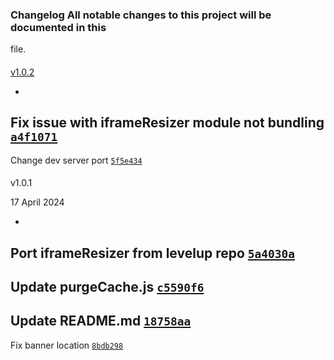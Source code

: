 ### Changelog All notable changes to this project will be documented in this
file.

####
[v1.0.2](https://github.com/levelupthemes/iframeresizer/compare/v1.0.1...v1.0.2)

-
Fix issue with iframeResizer module not bundling
[`a4f1071`](https://github.com/levelupthemes/iframeresizer/commit/a4f107166b5276e8fb65e463908890f5b5386fae)
-
Change dev server port
[`5f5e434`](https://github.com/levelupthemes/iframeresizer/commit/5f5e434142e4d27c0da23dfb7bc54ad427de4d78)

####
v1.0.1

>
17 April 2024

-
Port iframeResizer from levelup repo
[`5a4030a`](https://github.com/levelupthemes/iframeresizer/commit/5a4030a037516f1ef197909a0f17d8f27c99b21f)
-
Update purgeCache.js
[`c5590f6`](https://github.com/levelupthemes/iframeresizer/commit/c5590f6f781c0e786acb3362b3b7f3b40fb8bb4f)
-
Update README.md
[`18758aa`](https://github.com/levelupthemes/iframeresizer/commit/18758aa5552d0366c9da9a81d6c4bae02c4e5205)
-
Fix banner location
[`8bdb298`](https://github.com/levelupthemes/iframeresizer/commit/8bdb298bdc55fdccc33c01d8d694defeab0185e2)
